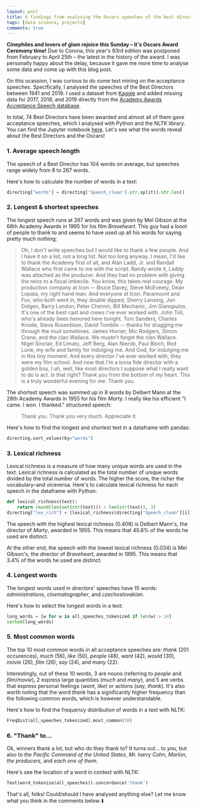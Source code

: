 ```yaml
---
layout: post
title: 6 findings from analysing the Oscars speeches of the best directors
tags: [data science, projects]
comments: true
---
```


**Cinephiles and lovers of glam rejoice this Sunday – it's Oscars Award Ceremony time!** Due to Corona, this year's 93rd edition was postponed from February to April 25th – the latest in the history of the award. I was personally happy about the delay, because it gave me more time to analyse some data and come up with this blog post.

On this ocassion, I was curious to do some text mining on the acceptance speeches. Specifically, I analysed the speeches of the Best Directors between 1941 and 2019. I used a dataset from [Kaggle](https://www.kaggle.com/unanimad/the-oscar-award) and added missing data for 2017, 2018, and 2019 directly from the [Academy Awards Acceptance Speech database](http://aaspeechesdb.oscars.org/).

In total, 74 Best Directors have been awarded and almost all of them gave acceptance speeches, which I analysed with Python and the NLTK library. You can find the Jupyter notebook [here](https://colab.research.google.com/drive/18lgeB3LHdXg2Ly6cjMi49W5VNlmkqZNc?usp=sharing). Let's see what the words reveal about the Best Directors and the Oscars!

### 1. Average speech length
The speech of a Best Director has 104 words on average, but speeches range widely from 8 to 267 words.

Here's how to calculate the number of words in a text:

```python
directing["words"] = directing['Speech_clean'].str.split().str.len()
```

### 2. Longest & shortest speeches
The longest speech runs at 267 words and was given by Mel Gibson at the 68th Academy Awards in 1995 for his film *Braveheart*. This guy had a looot of people to thank to and seems to have used up all his words for saying pretty much nothing:
> Oh, I don't write speeches but I would like to thank a few people. And I have it on a list, not a long list. Not too long anyway. I mean, I'd like to thank the Academy first of all, and Alan Ladd, Jr. and Randall Wallace who first came to me with the script. Randy wrote it, Laddy was attached as the producer. And they had no problem with giving the reins to a fiscal imbecile. You know, this takes real courage. My production company at Icon -- Bruce Davey, Steve McEveety, Dean Lopata, my right hand man. And everyone at Icon. Paramount and Fox, who both went in, they double dipped, Sherry Lansing, Jon Dolgen, Barry London, Peter Chernin, Bill Mechanic, Jim Gianopulos. It's one of the best cast and crews I've ever worked with. John Toll, who's already been honored here tonight. Tom Sanders, Charles Knode, Steve Rosenblum, David Tomblin -- thanks for dragging me through the mud sometimes. James Horner, Mic Rodgers, Simon Crane, and the clan Wallace. We mustn't forget the clan Wallace. Nigel Sinclair, Ed Limato, Jeff Berg, Alan Nierob, Paul Bloch, Rod Lurie, my wife and family for indulging me. And God, for indulging me in this tiny moment. And every director I've ever worked with, they were my film school. And now that I'm a bona fide director with a golden boy, I uh, well, like most directors I suppose what I really want to do is act. Is that right? Thank you from the bottom of my heart. This is a truly wonderful evening for me. Thank you.

The shortest speech was summed up in 8 words by Delbert Mann at the 28th Academy Awards in 1955 for his film *Marty*. I really like his efficient "I came. I won. I thanked." structured speech:
> Thank you. Thank you very much. Appreciate it.

Here's how to find the longest and shortest text in a dataframe with pandas:
```python
directing.sort_values(by="words")
```

### 3. Lexical richness
Lexical richness is a measure of how many unique words are used in the text. Lexical richness is calculated as the total number of unique words divided by the total number of words. The higher the score, the richer the vocabulary–and viceversa. Here's to calculate lexical richness for each speech in the dataframe with Python:

```python
def lexical_richness(text):
    return round(len(set(str(text))) / len(str(text)), 3)
directing["lex_rich"] = [lexical_richness(directing["Speech_clean"][i]) for i in range(len(directing))]
```

The speech with the highest lexical richness (0.408) is Delbert Mann's, the director of *Marty*, awarded in 1955. This means that 40.8% of the words he used are distinct.

At the other end, the speech with the lowest lexical richness (0.034) is Mel Gibson's, the director of *Braveheart*, awarded in 1995. This means that 3.4% of the words he used are distinct.  

### 4. Longest words
The longest words used in directors' speeches have 15 words: *administrations*, *cinematographer*, and *czechoslovakian*.

Here's how to select the longest words in a text:
```python
long_words = [w for w in all_speeches_tokenized if len(w) > 14]
sorted(long_words)
```

### 5. Most common words
The top 10 most common words in all acceptance speeches are: *thank* (201 occurences), *much* (56), *like* (50), *people* (48), *want* (42), *would* (30), *movie* (26), *film* (26), *say* (24), and *many* (22).

Interestingly, out of these 10 words, 3 are nouns (referring to *people* and *film*/*movie*), 2 express large quantities (*much* and *many*), and 5 are verbs that express personal feelings (*want*, *like*) or actions (*say*, *thank*). It's also worth noting that the word *thank* has a significantly higher frequency than the following common words, which is however understandable.

Here's how to find the frequency distribution of words in a text with NLTK:
```python
FreqDist(all_speeches_tokenized).most_common(10)
```

### 6. "Thank" to...
Ok, winners thank a lot, but who do they thank to? It turns out... to *you*, but also to *the Pacific Command of the United States*, *Mr. harry Cohn*, *Marlon*, *the producers*, and *each one of them*.

Here's see the location of a word in context with NLTK:

```python
Text(word_tokenize(all_speeches)).concordance('thank')
```

That's all, folks! Could/should I have analysed anything else? Let me know what you think in the comments below ⬇️